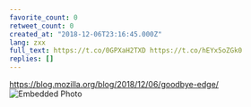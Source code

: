 ```yaml
---
favorite_count: 0
retweet_count: 0
created_at: "2018-12-06T23:16:45.000Z"
lang: zxx
full_text: https://t.co/0GPXaH2TXD https://t.co/hEYx5oZGk0
replies: []
---
```


<https://blog.mozilla.org/blog/2018/12/06/goodbye-edge/>
![Embedded Photo](https://twitter-media-coderbyheart.s3.eu-north-1.amazonaws.com/1070819361542299648-DtxQhE1XQAYnEG4.jpg)
